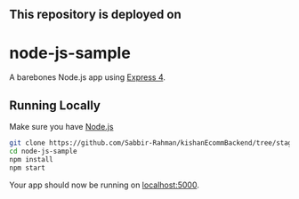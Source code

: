 ## This repository is deployed on



# node-js-sample

A barebones Node.js app using [Express 4](http://expressjs.com/).

## Running Locally

Make sure you have [Node.js](http://nodejs.org/) 

```sh
git clone https://github.com/Sabbir-Rahman/kishanEcommBackend/tree/staging # or clone your own fork
cd node-js-sample
npm install
npm start
```

Your app should now be running on [localhost:5000](http://localhost:5000/).